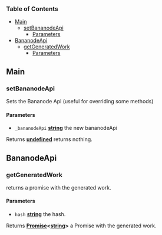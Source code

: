<!-- Generated by documentation.js. Update this documentation by updating the source code. -->

### Table of Contents

-   [Main][1]
    -   [setBananodeApi][2]
        -   [Parameters][3]
-   [BananodeApi][4]
    -   [getGeneratedWork][5]
        -   [Parameters][6]

## Main

### setBananodeApi

Sets the Bananode Api (useful for overriding some methods)

#### Parameters

-   `_bananodeApi` **[string][7]** the new bananodeApi

Returns **[undefined][8]** returns nothing.

## BananodeApi

### getGeneratedWork

returns a promise with the generated work.

#### Parameters

-   `hash` **[string][7]** the hash.

Returns **[Promise][9]&lt;[string][7]>** a Promise with the generated work.

[1]: #main

[2]: #setbananodeapi

[3]: #parameters

[4]: #bananodeapi

[5]: #getgeneratedwork

[6]: #parameters-1

[7]: https://developer.mozilla.org/docs/Web/JavaScript/Reference/Global_Objects/String

[8]: https://developer.mozilla.org/docs/Web/JavaScript/Reference/Global_Objects/undefined

[9]: https://developer.mozilla.org/docs/Web/JavaScript/Reference/Global_Objects/Promise
